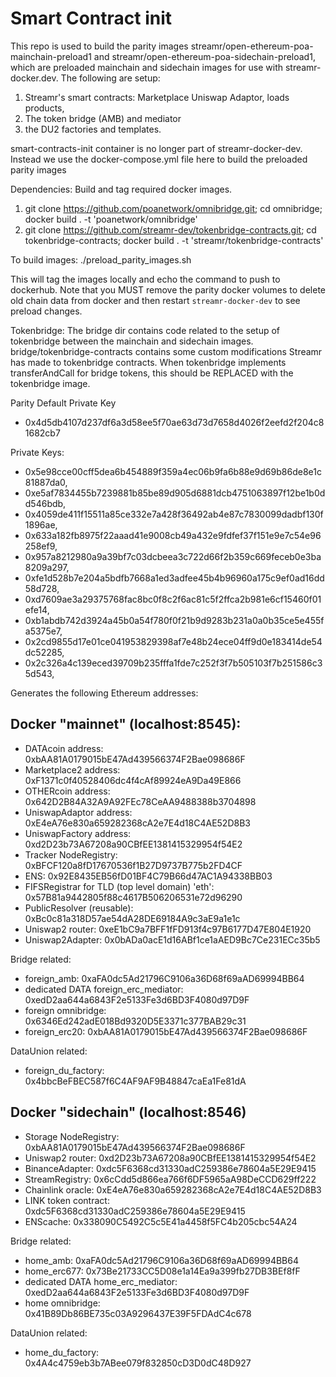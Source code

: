 # Smart Contract init
This repo is used to build the parity images streamr/open-ethereum-poa-mainchain-preload1 and streamr/open-ethereum-poa-sidechain-preload1, which are preloaded mainchain and sidechain images for use with streamr-docker.dev. The following are setup:
 1. Streamr's smart contracts: Marketplace Uniswap Adaptor, loads products,
 2. The token bridge (AMB) and mediator
 3. the DU2 factories and templates. 
 
smart-contracts-init container is no longer part of streamr-docker-dev. Instead we use the docker-compose.yml file here to build the preloaded parity images 

Dependencies:
Build and tag required docker images.
 1. git clone https://github.com/poanetwork/omnibridge.git; cd omnibridge; docker build . -t 'poanetwork/omnibridge'
 2. git clone https://github.com/streamr-dev/tokenbridge-contracts.git; cd tokenbridge-contracts; docker build . -t 'streamr/tokenbridge-contracts' 

To build images:
./preload_parity_images.sh

This will tag the images locally and echo the command to push to dockerhub. 
Note that you MUST remove the parity docker volumes to delete old chain data from docker and then restart `streamr-docker-dev` to see preload changes.

Tokenbridge:
The bridge dir contains code related to the setup of tokenbridge between the mainchain and sidechain images. bridge/tokenbridge-contracts contains some custom modifications Streamr has made to tokenbridge contracts. When tokenbridge implements transferAndCall for bridge tokens, this should be REPLACED with the tokenbridge image.

Parity Default Private Key 
* 0x4d5db4107d237df6a3d58ee5f70ae63d73d7658d4026f2eefd2f204c81682cb7

Private Keys:
* 0x5e98cce00cff5dea6b454889f359a4ec06b9fa6b88e9d69b86de8e1c81887da0,
* 0xe5af7834455b7239881b85be89d905d6881dcb4751063897f12be1b0dd546bdb,
* 0x4059de411f15511a85ce332e7a428f36492ab4e87c7830099dadbf130f1896ae,
* 0x633a182fb8975f22aaad41e9008cb49a432e9fdfef37f151e9e7c54e96258ef9,
* 0x957a8212980a9a39bf7c03dcbeea3c722d66f2b359c669feceb0e3ba8209a297,
* 0xfe1d528b7e204a5bdfb7668a1ed3adfee45b4b96960a175c9ef0ad16dd58d728,
* 0xd7609ae3a29375768fac8bc0f8c2f6ac81c5f2ffca2b981e6cf15460f01efe14,
* 0xb1abdb742d3924a45b0a54f780f0f21b9d9283b231a0a0b35ce5e455fa5375e7,
* 0x2cd9855d17e01ce041953829398af7e48b24ece04ff9d0e183414de54dc52285,
* 0x2c326a4c139eced39709b235fffa1fde7c252f3f7b505103f7b251586c35d543,


Generates the following Ethereum addresses:

## Docker "mainnet" (localhost:8545):
* DATAcoin address: 0xbAA81A0179015bE47Ad439566374F2Bae098686F
* Marketplace2 address: 0xF1371c0f40528406dc4f4cAf89924eA9Da49E866
* OTHERcoin address: 0x642D2B84A32A9A92FEc78CeAA9488388b3704898
* UniswapAdaptor address: 0xE4eA76e830a659282368cA2e7E4d18C4AE52D8B3
* UniswapFactory address: 0xd2D23b73A67208a90CBfEE1381415329954f54E2
* Tracker NodeRegistry: 0xBFCF120a8fD17670536f1B27D9737B775b2FD4CF
* ENS: 0x92E8435EB56fD01BF4C79B66d47AC1A94338BB03
* FIFSRegistrar for TLD (top level domain) 'eth': 0x57B81a9442805f88c4617B506206531e72d96290
* PublicResolver (reusable): 0xBc0c81a318D57ae54dA28DE69184A9c3aE9a1e1c
* Uniswap2 router: 0xeE1bC9a7BFF1fFD913f4c97B6177D47E804E1920
* Uniswap2Adapter: 0x0bADa0acE1d16ABf1ce1aAED9Bc7Ce231ECc35b5

Bridge related:
* foreign_amb: 0xaFA0dc5Ad21796C9106a36D68f69aAD69994BB64
* dedicated DATA foreign_erc_mediator: 0xedD2aa644a6843F2e5133Fe3d6BD3F4080d97D9F
* foreign omnibridge: 0x6346Ed242adE018Bd9320D5E3371c377BAB29c31
* foreign_erc20: 0xbAA81A0179015bE47Ad439566374F2Bae098686F

DataUnion related:
* foreign_du_factory: 0x4bbcBeFBEC587f6C4AF9AF9B48847caEa1Fe81dA


## Docker "sidechain" (localhost:8546)
* Storage NodeRegistry: 0xbAA81A0179015bE47Ad439566374F2Bae098686F
* Uniswap2 router: 0xd2D23b73A67208a90CBfEE1381415329954f54E2
* BinanceAdapter: 0xdc5F6368cd31330adC259386e78604a5E29E9415
* StreamRegistry: 0x6cCdd5d866ea766f6DF5965aA98DeCCD629ff222
* Chainlink oracle: 0xE4eA76e830a659282368cA2e7E4d18C4AE52D8B3
* LINK token contract: 0xdc5F6368cd31330adC259386e78604a5E29E9415
* ENScache: 0x338090C5492C5c5E41a4458f5FC4b205cbc54A24

Bridge related:
* home_amb: 0xaFA0dc5Ad21796C9106a36D68f69aAD69994BB64
* home_erc677: 0x73Be21733CC5D08e1a14Ea9a399fb27DB3BEf8fF
* dedicated DATA home_erc_mediator: 0xedD2aa644a6843F2e5133Fe3d6BD3F4080d97D9F
* home omnibridge: 0x41B89Db86BE735c03A9296437E39F5FDAdC4c678

DataUnion related:
* home_du_factory: 0x4A4c4759eb3b7ABee079f832850cD3D0dC48D927

